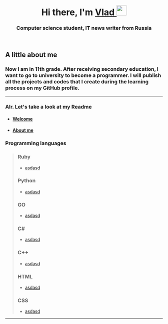 <a id="banner"></a>
  <h1 align="center">Hi there, I'm 
    <a href="https://github.com/ImagicVlad" target="_blank">Vlad
    </a> 
    <img src="https://github.com/blackcater/blackcater/raw/main/images/Hi.gif"    height="32"/>  
  </h1>
  <h3 align="center">Computer science student, IT news writer from Russia </h3>
  <br>
  
 ## A little about me
### Now I am in 11th grade. After receiving secondary education, I want to go to university to become a programmer. I will publish all the projects and codes that I create during the learning process on my GitHub profile. <br>
---
### Alr. Let's take a look at my Readme
- #### [Welcome](#banner)
- #### [About me](#banner)
### Programming languages
> ### Ruby 
> - [asdasd](#banner)
> 
> ### Python 
> - [asdasd](#banner)
>   
> ### GO 
> - [asdasd](#banner)
>   
> ### C#
> - [asdasd](#banner)
>   
> ### C++ 
> - [asdasd](#banner)
>
> ### HTML 
> - [asdasd](#banner)
>
> ### CSS 
> - [asdasd](#banner)
>
---
